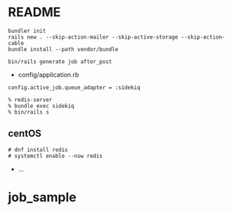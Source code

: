 # README

```
bundler init
rails new . --skip-action-mailer --skip-active-storage --skip-action-cable
bundle install --path vendor/bundle
```

```
bin/rails generate job after_post 
```

- config/application.rb

```
config.active_job.queue_adapter = :sidekiq
```

```
% redis-server
% bundle exec sidekiq
% bin/rails s
```

## centOS

```
# dnf install redis
# systemctl enable --now redis
```

* ...
# job_sample
